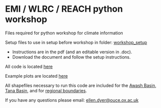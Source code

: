 # EMI / WLRC / REACH python workshop

Files required for python workshop for climate information

Setup files to use in setup before workshop in folder: [workshop_setup](https://github.com/ellendyer/python_workshop/tree/main/workshop_setup)

- Instructions are in the pdf (and an editable version in .doc). 
- Download the document and follow the setup instructions.

All code is located [here](https://github.com/ellendyer/python_workshop/tree/main/code)

Example plots are located [here](https://github.com/ellendyer/python_workshop/tree/main/plots)

All shapefiles necessary to run this code are included for the [Awash Basin](https://github.com/ellendyer/python_workshop/tree/main/Awash), [Tana Basin](https://github.com/ellendyer/python_workshop/tree/main/LakeTana_WGS), and for [regional boundaries](https://github.com/ellendyer/python_workshop/tree/main/afr_g2014_2013_0).

If you have any questions please email: ellen.dyer@ouce.ox.ac.uk
